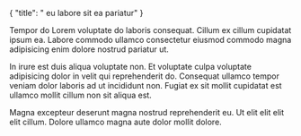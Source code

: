 {
  "title": " eu labore sit ea pariatur"
}

Tempor do Lorem voluptate do laboris consequat. Cillum ex cillum cupidatat ipsum ea. Labore commodo ullamco consectetur eiusmod commodo magna adipisicing enim dolore nostrud pariatur ut.

In irure est duis aliqua voluptate non. Et voluptate culpa voluptate adipisicing dolor in velit qui reprehenderit do. Consequat ullamco tempor veniam dolor laboris ad ut incididunt non. Fugiat ex sit mollit cupidatat est ullamco mollit cillum non sit aliqua est.

Magna excepteur deserunt magna nostrud reprehenderit eu. Ut elit elit elit elit cillum. Dolore ullamco magna aute dolor mollit dolore.